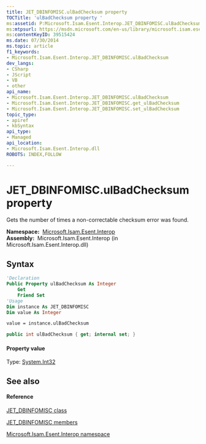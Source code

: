 ```yaml
---
title: JET_DBINFOMISC.ulBadChecksum property 
TOCTitle: 'ulBadChecksum property '
ms:assetid: P:Microsoft.Isam.Esent.Interop.JET_DBINFOMISC.ulBadChecksum
ms:mtpsurl: https://msdn.microsoft.com/en-us/library/microsoft.isam.esent.interop.jet_dbinfomisc.ulbadchecksum(v=EXCHG.10)
ms:contentKeyID: 39515424
ms.date: 07/30/2014
ms.topic: article
f1_keywords:
- Microsoft.Isam.Esent.Interop.JET_DBINFOMISC.ulBadChecksum
dev_langs:
- CSharp
- JScript
- VB
- other
api_name: 
- Microsoft.Isam.Esent.Interop.JET_DBINFOMISC.ulBadChecksum
- Microsoft.Isam.Esent.Interop.JET_DBINFOMISC.get_ulBadChecksum
- Microsoft.Isam.Esent.Interop.JET_DBINFOMISC.set_ulBadChecksum
topic_type: 
- apiref
- kbSyntax
api_type: 
- Managed
api_location: 
- Microsoft.Isam.Esent.Interop.dll
ROBOTS: INDEX,FOLLOW

---
```


# JET_DBINFOMISC.ulBadChecksum property

Gets the number of times a non-correctable checksum error was found.

**Namespace:**  [Microsoft.Isam.Esent.Interop](hh596136\(v=exchg.10\).md)  
**Assembly:**  Microsoft.Isam.Esent.Interop (in Microsoft.Isam.Esent.Interop.dll)

## Syntax

``` vb
'Declaration
Public Property ulBadChecksum As Integer
    Get
    Friend Set
'Usage
Dim instance As JET_DBINFOMISC
Dim value As Integer

value = instance.ulBadChecksum
```

``` csharp
public int ulBadChecksum { get; internal set; }
```

#### Property value

Type: [System.Int32](https://docs.microsoft.com/dotnet/api/system.int32?redirectedfrom=MSDN)  

## See also

#### Reference

[JET_DBINFOMISC class](hh538867\(v=exchg.10\).md)

[JET_DBINFOMISC members](hh566148\(v=exchg.10\).md)

[Microsoft.Isam.Esent.Interop namespace](hh596136\(v=exchg.10\).md)

